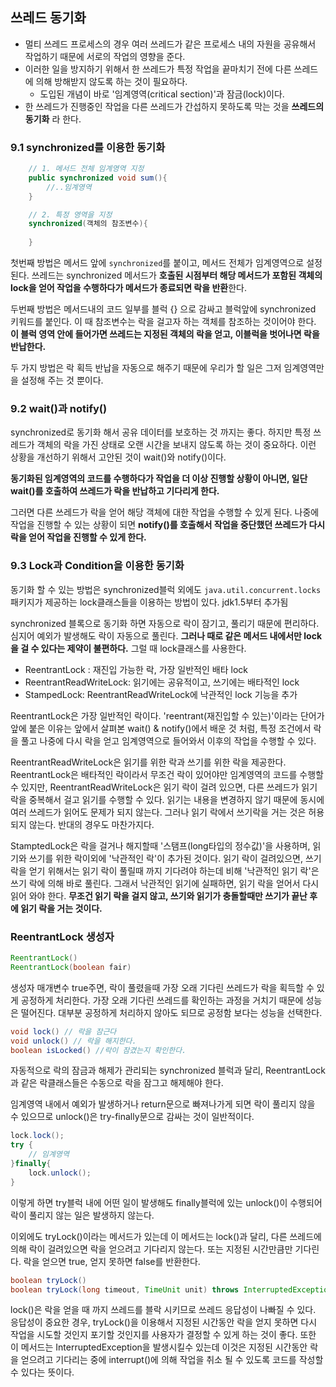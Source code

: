 



## 쓰레드 동기화 

-   멀티 쓰레드 프로세스의 경우 여러 쓰레드가 같은 프로세스 내의 자원을 공유해서 작업하기 때문에 서로의 작업의 영향을 준다. 
-   이러한 일을 방지하기 위해서 한 쓰레드가 특정 작업을 끝마치기 전에 다른 쓰레드에 의해 방해받지 않도록 하는 것이 필요하다. 
    -   도입된 개념이 바로 '임계영역(critical section)'과 잠금(lock)이다. 
-   한 쓰레드가 진행중인 작업을 다른 쓰레드가 간섭하지 못하도록 막는 것을 **쓰레드의 동기화** 라 한다.



### 9.1 synchronized를 이용한 동기화 

```java
	// 1. 메서드 전체 임계영역 지정
	public synchronized void sum(){
    	//..임계영역
	}

	// 2. 특정 영역을 지정
	synchronized(객체의 참조변수){
        
    }
```

첫번째 방법은 메서드 앞에 `synchronized`를 붙이고, 메서드 전체가 임계영역으로 설정된다. 쓰레드는 synchronized 메서드가 **호출된 시점부터 해당 메서드가 포함된 객체의 lock을 얻어 작업을 수행하다가 메서드가 종료되면 락을 반환**한다.

두번째 방법은 메서드내의 코드 일부를 블럭 {} 으로 감싸고 블럭앞에 synchronized 키워드를 붙인다. 이 때 참조변수는 락을 걸고자 하는 객체를 참조하는 것이어야 한다. **이 블럭 영역 안에 들어가면 쓰레드는 지정된 객체의 락을 얻고, 이블럭을 벗어나면 락을 반납한다.** 

두 가지 방법은 락 획득 반납을 자동으로 해주기 때문에 우리가 할 일은 그저 임계영역만을 설정해 주는 것 뿐이다.



### 9.2 wait()과 notify()

synchronized로 동기화 해서 공유 데이터를 보호하는 것 까지는 좋다. 하지만 특정 쓰레드가 객체의 락을 가진 상태로 오랜 시간을 보내지 않도록 하는 것이 중요하다. 이런 상황을 개선하기 위해서 고안된 것이 wait()와 notify()이다. 

**동기화된 임계영역의 코드를 수행하다가 작업을 더 이상 진행할 상황이 아니면, 일단 wait()를 호출하여 쓰레드가 락을 반납하고 기다리게 한다.**

그러면 다른 쓰레드가 락을 얻어 해당 객체에 대한 작업을 수행할 수 있게 된다. 나중에 작업을 진행할 수 있는 상황이 되면 **notify()를 호출해서 작업을 중단했던 쓰레드가 다시 락을 얻어 작업을 진행할 수 있게 한다.** 





### 9.3 Lock과 Condition을 이용한 동기화 

동기화 할 수 있는 방법은 synchronized블럭 외에도 `java.util.concurrent.locks` 패키지가 제공하는 lock클래스들을 이용하는 방법이 있다. jdk1.5부터 추가됨

synchronized 블록으로 동기화 하면 자동으로 락이 잠기고, 풀리기 때문에 편리하다. 심지어 예외가 발생해도 락이 자동으로 풀린다. **그러나 때로 같은 메서드 내에서만 lock을 걸 수 있다는  제약이 불편하다.** 그럴 때 lock클래스를 사용한다.

-   ReentrantLock : 재진입 가능한 락, 가장 일반적인 배타 lock
-   ReentrantReadWriteLock: 읽기에는 공유적이고, 쓰기에는 배타적인 lock
-   StampedLock: ReentrantReadWriteLock에 낙관적인 lock 기능을 추가



ReentrantLock은 가장 일반적인 락이다. 'reentrant(재진입할 수 있는)'이라는 단어가 앞에 붙은 이유는 앞에서 살펴본 wait() & notify()에서 배운 것 처럼, 특정 조건에서 락을 풀고 나중에 다시 락을 얻고 임계영역으로 들어와서 이후의 작업을 수행할 수 있다. 

ReentrantReadWriteLock은 읽기를 위한 락과 쓰기를 위한 락을 제공한다. ReentrantLock은 배타적인 락이라서 무조건 락이 있어야만 임계영역의 코드를 수행할 수 있지만, ReentrantReadWriteLock은 읽기 락이 걸려 있으면, 다른 쓰레드가 읽기 락을 중복해서 걸고 읽기를 수행할 수 있다. 읽기는 내용을 변경하지 않기 때문에 동시에 여러 쓰레드가 읽어도 문제가 되지 않는다. 그러나 읽기 락에서 쓰기락을 거는 것은 허용되지 않는다. 반대의 경우도 마찬가지다.

StamptedLock은 락을 걸거나 해지할때 '스탬프(long타입의 정수값)'을 사용하며, 읽기와 쓰기를 위한 락이외에 '낙관적인 락'이 추가된 것이다. 읽기 락이 걸려있으면, 쓰기 락을 얻기 위해서는 읽기 락이 풀릴때 까지 기다려야 하는데 비해 '낙관적인 읽기 락'은 쓰기 락에 의해 바로 풀린다. 그래서 낙관적인 읽기에 실패하면, 읽기 락을 얻어서 다시 읽어 와야 한다. **무조건 읽기 락을 걸지 않고, 쓰기와 읽기가 충돌할때만 쓰기가 끝난 후에 읽기 락을 거는 것이다.** 



### ReentrantLock 생성자 

```java
ReentrantLock()
ReentrantLock(boolean fair)
```

생성자 매개변수 true주면, 락이 풀렸을때 가장 오래 기다린 쓰레드가 락을 획득할 수 있게 공정하게 처리한다. 가장 오래 기다린 쓰레드를 확인하는 과정을 거치기 때문에 성능은 떨어진다. 대부분 공정하게 처리하지 않아도 되므로 공정함 보다는 성능을 선택한다. 

```java
void lock() // 락을 잠근다
void unlock() // 락을 해지한다.
boolean isLocked() //락이 잠겼는지 확인한다.
```

자동적으로 락의 잠금과 해제가 관리되는 synchronized 블럭과 달리, ReentrantLock과 같은 락클래스들은 수동으로 락을 잠그고 해제해야 한다. 

임계영역 내에서 예외가 발생하거나 return문으로 빠져나가게 되면 락이 풀리지 않을 수 있으므로 unlock()은 try-finally문으로 감싸는 것이 일반적이다. 

```java
lock.lock(); 
try {
    // 임계영역
}finally{
    lock.unlock();
}
```

이렇게 하면 try블럭 내에 어떤 일이 발생해도 finally블럭에 있는 unlock()이 수행되어 락이 풀리지 않는 일은 발생하지 않는다.

이외에도 tryLock()이라는 메서드가 있는데 이 메서드는 lock()과 달리, 다른 쓰레드에 의해 락이 걸려있으면 락을 얻으려고 기다리지 않는다. 또는 지정된 시간만큼만 기다린다. 락을 얻으면 true, 얻지 못하면 false를 반환한다. 

```java
boolean tryLock()
boolean tryLock(long timeout, TimeUnit unit) throws InterruptedException
```

lock()은 락을 얻을 때 까지 쓰레드를 블락 시키므로 쓰레드 응답성이 나빠질 수 있다. 응답성이 중요한 경우, tryLock()을 이용해서 지정된 시간동안 락을 얻지 못하면 다시 작업을 시도할 것인지 포기할 것인지를 사용자가 결정할 수 있게 하는 것이 좋다. 또한 이 메서드는 InterruptedException을 발생시킬수 있는데 이것은 지정된 시간동안 락을 얻으려고 기다리는 중에 interrupt()에 의해 작업을 취소 될 수 있도록 코드를 작성할 수 있다는 뜻이다. 



